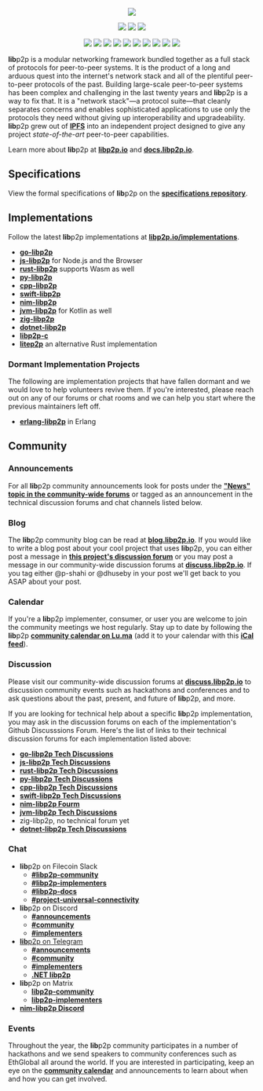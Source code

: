 <p align="center">
  <a href="https://libp2p.io"><img src="./logo/white-bg-2.png" /></a>
</p>

<p align="center">
  <a href="http://protocol.ai"><img src="https://img.shields.io/badge/created%20by-Protocol%20Labs-blue.svg?style=flat-square" /></a>
  <a href="http://libp2p.io"><img src="https://img.shields.io/badge/maintained%20by-The%20libp2p%20Foundation-ef65a4.svg?style=flat-square" /></a>
  <a href="http://libp2p.io/"><img src="https://img.shields.io/badge/project-libp2p-f9c234.svg?style=flat-square" /></a>
</p>
<p align="center">
  <a href="https://filecoinproject.slack.com/archives/C06HV0D00E5"><img src="https://img.shields.io/badge/slack-%23libp2p%5Fcommunity-a8539e.svg?style=flat-square" /></a>
  <a href="https://filecoinproject.slack.com/archives/C03K82MU486"><img src="https://img.shields.io/badge/slack-%23libp2p%5Fimplementers-a8539e.svg?style=flat-square" /></a>
  <a href="https://filecoinproject.slack.com/archives/C04F9TM46CB"><img src="https://img.shields.io/badge/slack-%23libp2p%5Fdocs-a8539e.svg?style=flat-square" /></a>
  <a href="https://filecoinproject.slack.com/archives/C04UFPHSM7S"><img src="https://img.shields.io/badge/slack-%23universal%5Fconnectivity-a8539e.svg?style=flat-square" /></a>
  <a href="https://discord.gg/FSEcZdnP"><img src="https://img.shields.io/badge/discord-%23announcements-ef65a4.svg?style=flat-square" /></a>
  <a href="https://discord.gg/9R7uhF5D"><img src="https://img.shields.io/badge/discord-%23community-ef65a4.svg?style=flat-square" /></a>
  <a href="https://discord.gg/2FPVa6Xy"><img src="https://img.shields.io/badge/discord-%23implementers-ef65a4.svg?style=flat-square" /></a>
  <a href="https://t.me/libp2p_community"><img src="https://img.shields.io/badge/telegram-%23libp2p-f9c234.svg?style=flat-square" /></a>
  <a href="https://matrix.to/#/#libp2p-implementers:ipfs.io"><img src="https://img.shields.io/badge/matrix-%23libp2p%5Fimplementers%3Amatrix.org-cddd40.svg?style=flat-square" /></a>
  <a href="https://matrix.to/#/#libp2p-community:ipfs.io"><img src="https://img.shields.io/badge/matrix-%23libp2p%5Fcommunity%3Amatrix.org-cddd40.svg?style=flat-square" /></a>
</p>

**lib**p2p is a modular networking framework bundled together as a full stack of protocols for peer-to-peer systems. It is the product of a long and arduous quest into the internet's network stack and all of the plentiful peer-to-peer protocols of the past. Building large-scale peer-to-peer systems has been complex and challenging in the last twenty years and **lib**p2p is a way to fix that. It is a "network stack"—a protocol suite—that cleanly separates concerns and enables sophisticated applications to use only the protocols they need without giving up interoperability and upgradeability. **lib**p2p grew out of [**IPFS**](https://ipfs.tech/) into an independent project designed to give any project *state-of-the-art* peer-to-peer capabilities.

Learn more about **lib**p2p at [**libp2p.io**](//libp2p.io) and [**docs.libp2p.io**](//docs.libp2p.io).

## Specifications

View the formal specifications of **lib**p2p on the [**specifications repository**](//github.com/libp2p/specs).

## Implementations

Follow the latest **lib**p2p implementations at
[**libp2p.io/implementations**](//libp2p.io/implementations/).

- [**go-libp2p**](//github.com/libp2p/go-libp2p)
- [**js-libp2p**](//github.com/libp2p/js-libp2p) for Node.js and the Browser
- [**rust-libp2p**](//github.com/libp2p/rust-libp2p) supports Wasm as well
- [**py-libp2p**](//github.com/libp2p/py-libp2p)
- [**cpp-libp2p**](//github.com/libp2p/cpp-libp2p)
- [**swift-libp2p**](//github.com/swift-libp2p/swift-libp2p)
- [**nim-libp2p**](//github.com/vacp2p/nim-libp2p)
- [**jvm-libp2p**](//github.com/libp2p/jvm-libp2p) for Kotlin as well
- [**zig-libp2p**](//github.com/marcopolo/zig-libp2p)
- [**dotnet-libp2p**](//github.com/NethermindEth/dotnet-libp2p)
- [**libp2p-c**](//github.com/Pier-Two/libp2p-c)
- [**litep2p**](//github.com/paritytech/litep2p) an alternative Rust implementation

### Dormant Implementation Projects

The following are implementation projects that have fallen dormant and we would love to help volunteers revive them. If you're interested, please reach out on any of our forums or chat rooms and we can help you start where the previous maintainers left off.

- [**erlang-libp2p**](//github.com/helium/erlang-libp2p) in Erlang

## Community 

### Announcements

For all **lib**p2p community announcements look for posts under the [**"News" topic in the community-wide forums**](//discuss.libp2p.io/c/news/8) or tagged as an announcement in the technical discussion forums and chat channels listed below.

### Blog

The **lib**p2p community blog can be read at [**blog.libp2p.io**](//blog.libp2p.io). If you would like to write a blog post about your cool project that uses **lib**p2p, you can either post a message in [**this project's discussion forum**](//github.com/libp2p/libp2p/discussions) or you may post a message in our community-wide discussion forums at [**discuss.libp2p.io**](//discuss.libp2p.io). If you tag either @p-shahi or @dhuseby in your post we'll get back to you ASAP about your post.

### Calendar

If you're a **lib**p2p implementer, consumer, or user you are welcome to join the community meetings we host regularly. Stay up to date by following the **lib**p2p [**community calendar on Lu.ma**](//lu.ma/libp2p) (add it to your calendar with this [**iCal feed**](//api.lu.ma/ics/get?entity=calendar&id=cal-7CPAnJtz4A4aj2X)).

### Discussion

Please visit our community-wide discussion forums at [**discuss.libp2p.io**](//discuss.libp2p.io) to discussion community events such as hackathons and conferences and to ask questions about the past, present, and future of **lib**p2p, and more.

If you are looking for technical help about a specific **lib**p2p implementation, you may ask in the discussion forums on each of the implementation's Github Discusssions Forum. Here's the list of links to their technical discussion forums for each implementation listed above:

- [**go-libp2p Tech Discussions**](//github.com/libp2p/go-libp2p/discussions)
- [**js-libp2p Tech Discussions**](//github.com/libp2p/js-libp2p/discussions)
- [**rust-libp2p Tech Discussions**](//github.com/libp2p/rust-libp2p/discussions)
- [**py-libp2p Tech Discussions**](//github.com/libp2p/py-libp2p/discussions)
- [**cpp-libp2p Tech Discussions**](//github.com/soramitsu/libp2p/discussions)
- [**swift-libp2p Tech Discussions**](//github.com/swift-libp2p/swift-libp2p/discussions)
- [**nim-libp2p Fourm**](//forum.vac.dev/)
- [**jvm-libp2p Tech Discussions**](//github.com/libp2p/jvm-libp2p/discussions)
- zig-libp2p, no technical forum yet
- [**dotnet-libp2p Tech Discussions**](//github.com/NethermindEth/dotnet-libp2p/discussions)

### Chat

- **lib**p2p on Filecoin Slack
  - [**#libp2p-community**](//filecoinproject.slack.com/archives/C06HV0D00E5)
  - [**#libp2p-implementers**](//filecoinproject.slack.com/archives/C03K82MU486)
  - [**#libp2p-docs**](//filecoinproject.slack.com/archives/C04F9TM46CB)
  - [**#project-universal-connectivity**](//filecoinproject.slack.com/archives/C04UFPHSM7S)
- **lib**p2p on Discord
  - [**#announcements**](//discord.gg/FSEcZdnP)
  - [**#community**](//discord.gg/9R7uhF5D)
  - [**#implementers**](//discord.gg/2FPVa6Xy)
- [**lib**p2p on Telegram](//t.me/libp2p_community)
  - [**#announcements**](//t.me/libp2p_community/1)
  - [**#community**](//t.me/libp2p_community/11)
  - [**#implementers**](//t.me/libp2p_community/5)
  - [**.NET libp2p**](//t.me/dotnet_libp2p)
- **lib**p2p on Matrix
  - [**libp2p-community**](//matrix.to/#/#libp2p-community:matrix.org)
  - [**libp2p-implementers**](//matrix.to/#/#libp2p-implementers:ipfs.io)
- [**nim-libp2p Discord**](//discord.com/invite/PQFdubGt6d)

### Events

Throughout the year, the **lib**p2p community participates in a number of hackathons and we send speakers to community conferences such as EthGlobal all around the world. If you are interested in participating, keep an eye on the [**community calendar**](//lu.ma/libp2p) and announcements to learn about when and how you can get involved.
